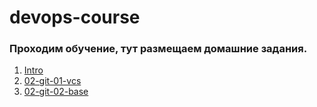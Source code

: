# devops-course

### Проходим обучение, тут размещаем домашние задания.

1. [Intro](https://github.com/macbane-ops/devops-course/tree/master/01-intro-01)
2. [02-git-01-vcs](https://github.com/macbane-ops/devops-course/tree/master/02-git-01-vcs)
3. [02-git-02-base](ссылка)


